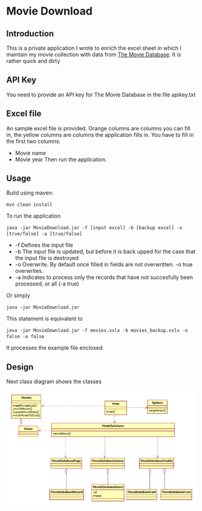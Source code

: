 # Movie Download

## Introduction
This is a private application I wrote to enrich the excel sheet in which I maintain my movie collection with data from [The Movie Database](https://www.themoviedb.org/).
It is rather quick and dirty

## API Key
You need to provide an API key for The Movie Database in the file apikey.txt

## Excel file
An sample excel file is provided. Orange columns are columns you can fill in, the yellow columns are columns the application fills in.
You have to fill in the first two columns:
* Movie name
* Movie year
Then run the application.

## Usage
Build using maven:
```
mvn clean install
```

To run the application

```
java -jar MovieDownload.jar -f [input excel] -b [backup excel] -o [true/false] -a [true/false]
```

* -f Defines the input file
* -b The input file is updated, but before it is back upped for the case that the input file is destroyed
* -o Overwrite. By default once filled in fields are not overwritten. -o true overwrites.
* -a Indicates to process only the records that have not succesfully been processed, or all (-a true)

Or simply
```
java -jar MovieDownload.jar
```

This statement is equivalent to
```
java -jar MovieDownload.jar -f movies.xslx -b movies_backup.xslx -o false -a false
```

It processes the example file enclosed.

## Design
Next class diagram shows the classes

![design](images/design.png)
